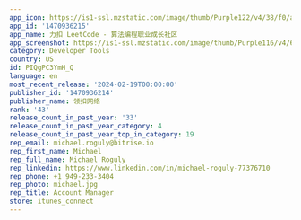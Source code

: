 ```yaml
---
app_icon: https://is1-ssl.mzstatic.com/image/thumb/Purple122/v4/38/f0/a7/38f0a72d-3429-d106-ed28-a69d31454fd1/AppIcon-0-0-1x_U007emarketing-0-7-0-85-220.png/1024x1024bb.png
app_id: '1470936215'
app_name: 力扣 LeetCode - 算法编程职业成长社区
app_screenshot: https://is1-ssl.mzstatic.com/image/thumb/Purple116/v4/65/15/30/651530a0-cc60-4765-f12b-e55a3e592e72/f9f48d43-ea44-42f4-9706-11b2a4b5c4e0_iphone_6.5-1.jpg/1242x2688bb.png
category: Developer Tools
country: US
id: PIQgPC3YmH_Q
language: en
most_recent_release: '2024-02-19T00:00:00'
publisher_id: '1470936214'
publisher_name: 领扣网络
rank: '43'
release_count_in_past_year: '33'
release_count_in_past_year_category: 4
release_count_in_past_year_top_in_category: 19
rep_email: michael.roguly@bitrise.io
rep_first_name: Michael
rep_full_name: Michael Roguly
rep_linkedin: https://www.linkedin.com/in/michael-roguly-77376710
rep_phone: +1 949-233-3404
rep_photo: michael.jpg
rep_title: Account Manager
store: itunes_connect
---
```

